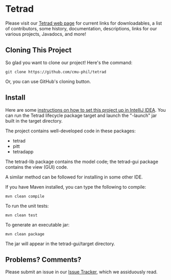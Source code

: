 # Tetrad

Please visit our [Tetrad web page](https://sites.google.com/view/tetradcausal) for current links for downloadables, a list of contributors, some history, documentation, descriptions, links for our various projects, Javadocs, and more!

## Cloning This Project

So glad you want to clone our project! Here's the command:

```
git clone https://github.com/cmu-phil/tetrad
```

Or, you can use GitHub's cloning button.

## Install

Here are some [instructions on how to set this project up in IntelliJ IDEA](https://github.com/cmu-phil/tetrad/wiki/Setting-up-Tetrad-in-IntelliJ-IDEA). You can run the Tetrad lifecycle package target and launch the "-launch" jar built in the target directory.

The project contains well-developed code in these packages:

* tetrad
* pitt
* tetradapp

The tetrad-lib package contains the model code; the tetrad-gui package contains the view (GUI) code.

A similar method can be followed for installing in some other IDE.

If you have Maven installed, you can type the following to compile:

```
mvn clean compile
```

To run the unit tests:

```
mvn clean test
```

To generate an executable jar:

```
mvn clean package
```

The jar will appear in the tetrad-gui/target directory.

## Problems? Comments?

Please submit an issue in our [Issue Tracker](https://github.com/cmu-phil/tetrad/issues), which we assiduously read.
